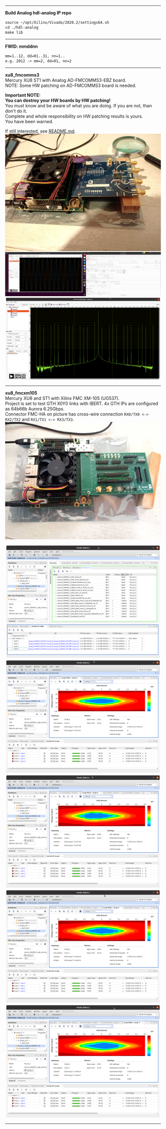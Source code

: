 
---
**Build Analog hdl-analog IP repo**  
```
source ~/opt/Xilinx/Vivado/2020.2/settings64.sh
cd ./hdl-analog
make lib
```
---
**FWID: mmddnn**  
```  
mm=1..12, dd=01..31, nn=1..
e.g. 2012 -> mm=2, dd=01, nn=2
```

---
**xu8_fmcomms3**  
Mercury XU8 ST1 with Analog AD-FMCOMMS3-EBZ board.  
NOTE: Some HW patching on AD-FMCOMMS3 board is needed.  

**Important NOTE:**  
**You can destroy your HW boards by HW patching!**  
You must know and be aware of what you are doing. If you are not, than don't do it.  
Complete and whole responsibility on HW patching results is yours.  
You have been warned.  

If still interested, see [README.md](./xu8_fmcomms3/README.md).  
![xu8_fmcomms3](./xu8_fmcomms3.jpg)  
![Analog OSC](./xu8_fmcomms3_osc.png)  
![Analog OSC loopback FFT](./xu8_fmcomms3_osc_fft.png)  
  
---
**xu8_fmcxm105**  
Mercury XU8 and ST1 with Xilinx FMC XM-105 (UG537).  
Project is set to test GTH X0Y0 links with IBERT. 4x GTH IPs are configured as 64b66b Aurora 6.25Gbps.  
Connector FMC-HA on picture has cross-wire connection `RX0/TX0 <-> RX2/TX2` and `RX1/TX1 <-> RX3/TX3`.  
![xu8_fmcxm105](./xu8_fmcxm105.jpg)  
  
![Link config](./xu8_fmcxm105_link_config.png)  
![RX0/TX0 Eye diagram](./xu8_fmcxm105_link0_ibert_eye.png)  
![RX1/TX1 Eye diagram](./xu8_fmcxm105_link1_ibert_eye.png)  
![RX2/TX2 Eye diagram](./xu8_fmcxm105_link2_ibert_eye.png)  
![RX3/TX3 Eye diagram](./xu8_fmcxm105_link3_ibert_eye.png)  

---


